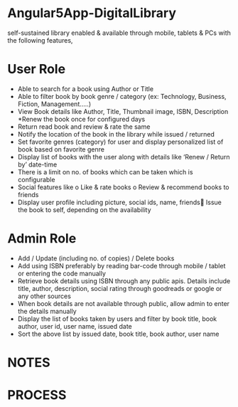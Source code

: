 # Angular5App-DigitalLibrary
self-sustained library enabled &amp; available through mobile, tablets &amp; PCs with the following features, 
# User Role 
* Able to search for a book using Author or Title 
* Able to filter book by book genre / category (ex: Technology, Business, Fiction, Management…..)
* View Book details like Author, Title, Thumbnail image, ISBN, Description 
*Renew the book once for configured days
* Return read book and review & rate the same
* Notify the location of the book in the library while issued / returned
* Set favorite genres (category) for user and display personalized list of book based on favorite genre
* Display list of books with the user along with details like ‘Renew / Return by’ date-time
* There is a limit on no. of books which can be taken which is configurable
* Social features like
o Like & rate books
o Review & recommend books to friends
* Display user profile including picture, social ids, name, friends Issue the book to self, depending on the availability
# Admin Role
* Add / Update (including no. of copies) / Delete books
* Add using ISBN preferably by reading bar-code through mobile / tablet or entering the code manually
* Retrieve book details using ISBN through any public apis. Details include title, author, description, social rating through goodreads or google or any other sources
* When book details are not available through public, allow admin to enter the details manually
* Display the list of books taken by users and filter by book title, book author, user id, user name, issued date
* Sort the above list by issued date, book title, book author, user name
# NOTES
# PROCESS
